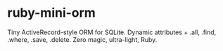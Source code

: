 # ruby-mini-orm
Tiny ActiveRecord-style ORM for SQLite. Dynamic attributes + .all, .find, .where, .save, .delete. Zero magic, ultra-light, Ruby.
